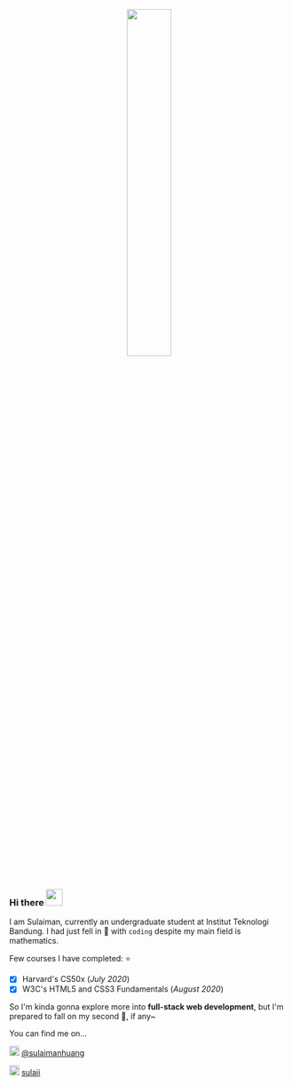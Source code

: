 <div align="center"><img src="https://i.imgur.com/Sj342Qbl.png" width="40%"></div>

### Hi there <img src="https://i.imgur.com/GijsHxg.gif" width="30px">

I am Sulaiman, currently an undergraduate student at Institut Teknologi Bandung. I had just fell in :purple_heart: with `coding` despite my main field is mathematics.

Few courses I have completed: :star:
- [x] Harvard's CS50x (*July 2020*)
- [x] W3C's HTML5 and CSS3 Fundamentals (*August 2020*)

So I'm kinda gonna explore more into **full-stack web development**, but I'm prepared to fall on my second :purple_heart:, if any~

You can find me on...

<img src="https://i.imgur.com/VAaOe1R.png" width="18px"> [@sulaimanhuang](https://www.instagram.com/sulaimahuang)

<img src="https://i.imgur.com/yrXbfDt.png" width="18px"> [sulaii](https://www.linkedin.com/in/sulaii)
